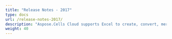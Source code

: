```yaml
---
title: "Release Notes - 2017"
type: docs
url: /release-notes-2017/
description: "Aspose.Cells Cloud supports Excel to create, convert, merge, split, protected, inner object operation, and so on."
weight: 40
---
```




